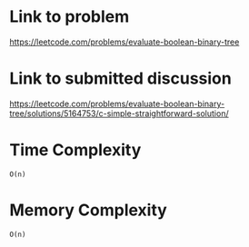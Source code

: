 # Link to problem
https://leetcode.com/problems/evaluate-boolean-binary-tree

# Link to submitted discussion
https://leetcode.com/problems/evaluate-boolean-binary-tree/solutions/5164753/c-simple-straightforward-solution/

# Time Complexity
`O(n)`

# Memory Complexity
`O(n)`
